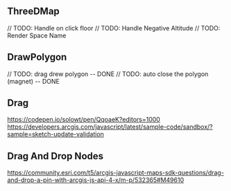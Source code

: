 ## ThreeDMap

// TODO: Handle on click floor
// TODO: Handle Negative Altitude
// TODO: Render Space Name

## DrawPolygon

// TODO: drag drew polygon -- DONE
// TODO: auto close the polygon (magnet) -- DONE

## Drag

https://codepen.io/solowt/pen/QqoaeK?editors=1000
https://developers.arcgis.com/javascript/latest/sample-code/sandbox/?sample=sketch-update-validation

## Drag And Drop Nodes

https://community.esri.com/t5/arcgis-javascript-maps-sdk-questions/drag-and-drop-a-pin-with-arcgis-js-api-4-x/m-p/532365#M49610
